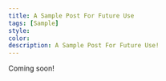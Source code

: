 ```yaml
---
title: A Sample Post For Future Use
tags: [Sample]
style: 
color: 
description: A Sample Post For Future Use!
---
```


Coming soon!
